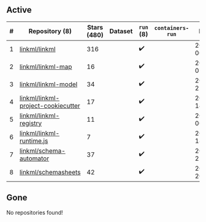 ## Active
| # | Repository (8) | Stars (480) | Dataset | `run` (8) | `containers-run` | Last Modified |
| --- | --- | --- | --- | --- | --- | --- |
| 1 | [linkml/linkml](https://github.com/linkml/linkml) | 316 |  | :heavy_check_mark: |  | 2024-10-21 00:53:06+00:00 |
| 2 | [linkml/linkml-map](https://github.com/linkml/linkml-map) | 16 |  | :heavy_check_mark: |  | 2024-08-26 07:00:57+00:00 |
| 3 | [linkml/linkml-model](https://github.com/linkml/linkml-model) | 34 |  | :heavy_check_mark: |  | 2024-10-21 22:59:58+00:00 |
| 4 | [linkml/linkml-project-cookiecutter](https://github.com/linkml/linkml-project-cookiecutter) | 17 |  | :heavy_check_mark: |  | 2024-10-04 14:56:55+00:00 |
| 5 | [linkml/linkml-registry](https://github.com/linkml/linkml-registry) | 11 |  | :heavy_check_mark: |  | 2024-02-27 00:23:18+00:00 |
| 6 | [linkml/linkml-runtime.js](https://github.com/linkml/linkml-runtime.js) | 7 |  | :heavy_check_mark: |  | 2023-06-12 18:56:08+00:00 |
| 7 | [linkml/schema-automator](https://github.com/linkml/schema-automator) | 37 |  | :heavy_check_mark: |  | 2024-08-19 22:42:22+00:00 |
| 8 | [linkml/schemasheets](https://github.com/linkml/schemasheets) | 42 |  | :heavy_check_mark: |  | 2024-09-05 20:24:53+00:00 |

## Gone
No repositories found!
